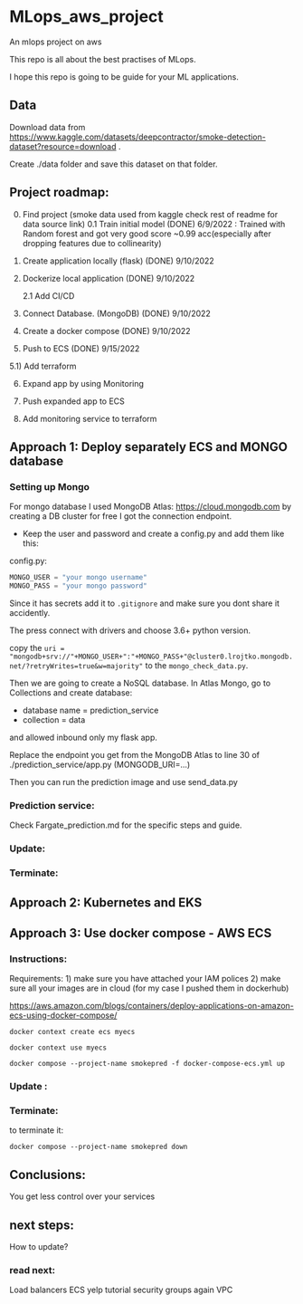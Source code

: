 # MLops_aws_project
An mlops project on aws

This repo is all about the best practises of MLops.

I hope this repo is going to be guide for your ML applications.

## Data

Download data from https://www.kaggle.com/datasets/deepcontractor/smoke-detection-dataset?resource=download .

Create ./data folder and save this dataset on that folder.

## Project roadmap:
0) Find project (smoke data used from kaggle check rest of readme for data source link)
  0.1 Train initial model (DONE) 6/9/2022 : Trained with Random forest and got very good score ~0.99 acc(especially after dropping features due to collinearity) 

1) Create application locally (flask) (DONE) 9/10/2022

2) Dockerize local application (DONE) 9/10/2022

    2.1 Add CI/CD

3) Connect Database. (MongoDB) (DONE) 9/10/2022

4) Create a docker compose (DONE) 9/10/2022

5) Push to ECS (DONE) 9/15/2022

  5.1) Add terraform

6) Expand app by using Monitoring

7) Push expanded app to ECS

8) Add monitoring service to terraform

## Approach 1: Deploy separately ECS and MONGO database

### Setting up Mongo
For mongo database I used MongoDB Atlas: https://cloud.mongodb.com
by creating a DB cluster for free I got the connection endpoint.

* Keep the user and password and create a config.py and add them like this:

config.py:

```python
MONGO_USER = "your mongo username"
MONGO_PASS = "your mongo password"
```

Since it has secrets add it to `.gitignore` and make sure you dont share it accidently.

The press connect with drivers and choose 3.6+ python version.

copy the `uri = "mongodb+srv://"+MONGO_USER+":"+MONGO_PASS+"@cluster0.lrojtko.mongodb.net/?retryWrites=true&w=majority"` to the `mongo_check_data.py`.

Then we are going to create a NoSQL database. In Atlas Mongo, go to Collections and create database:

* database name = prediction_service
* collection = data

and allowed inbound only my flask app.

Replace the endpoint you get from the MongoDB Atlas to line 30 of ./prediction_service/app.py (MONGODB_URI=...)

Then you can run the prediction image and use send_data.py

### Prediction service:

Check Fargate_prediction.md for the specific steps and guide.

### Update:

### Terminate:

## Approach 2: Kubernetes and EKS


## Approach 3: Use docker compose - AWS ECS

### Instructions:

Requirements: 1) make sure you have attached your IAM polices
              2) make sure all your images are in cloud (for my case I pushed them in dockerhub)

https://aws.amazon.com/blogs/containers/deploy-applications-on-amazon-ecs-using-docker-compose/
```
docker context create ecs myecs

docker context use myecs

docker compose --project-name smokepred -f docker-compose-ecs.yml up
```


### Update :

### Terminate:

to terminate it:
```
docker compose --project-name smokepred down 
```

## Conclusions:

You get less control over your services

## next steps:

How to update?

### read next:

Load balancers
ECS yelp tutorial
security groups
again VPC

